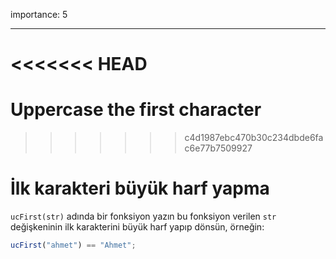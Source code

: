 importance: 5

---

<<<<<<< HEAD
=======
# Uppercase the first character
>>>>>>> c4d1987ebc470b30c234dbde6fac6e77b7509927

# İlk karakteri büyük harf yapma

`ucFirst(str)` adında bir fonksiyon yazın bu fonksiyon verilen `str` değişkeninin ilk karakterini büyük harf yapıp dönsün, örneğin:

```js
ucFirst("ahmet") == "Ahmet";
```
